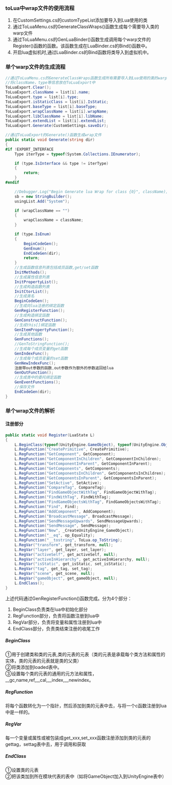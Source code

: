 ### toLua中wrap文件的使用流程
1. 在CustomSettings.cs的customTypeList添加要导入到Lua使用的类
2. 通过ToLuaMenu.cs的GenerateClassWraps()函数生成每个需要导入类的warp文件
3. 通过ToLuaMenu.cs的GenLuaBinder()函数生成调用每个warp文件的Register()函数的函数。该函数生成在LuaBinder.cs的Bind()函数中。
4. 开启lua虚拟机时,通过LuaBinder.cs的Bind函数将类导入到虚拟机中。

### 单个warp文件的生成流程
```c#
//通过ToLuaMenu.cs的GenerateClassWraps函数生成所有需要导入到Lua使用的类的warp文件
//将className，type等信息放在ToLuaExport中
ToLuaExport.Clear();
ToLuaExport.className = list[i].name;
ToLuaExport.type = list[i].type;
ToLuaExport.isStaticClass = list[i].IsStatic;            
ToLuaExport.baseType = list[i].baseType;
ToLuaExport.wrapClassName = list[i].wrapName;
ToLuaExport.libClassName = list[i].libName;
ToLuaExport.extendList = list[i].extendList;
ToLuaExport.Generate(CustomSettings.saveDir);

//通过ToLuaExport的Generate()函数生成wrap文件
public static void Generate(string dir)
{
#if !EXPORT_INTERFACE
    Type iterType = typeof(System.Collections.IEnumerator);

    if (type.IsInterface && type != iterType)
    {
        return;
    }
#endif

    //Debugger.Log("Begin Generate lua Wrap for class {0}", className);        
    sb = new StringBuilder();
    usingList.Add("System");

    if (wrapClassName == "")
    {
        wrapClassName = className;
    }

    if (type.IsEnum)
    {
        BeginCodeGen();
        GenEnum();                                    
        EndCodeGen(dir);
        return;
    }
    //生成函数信息列表包括成员函数,get/set函数
    InitMethods();
    //生成属性信息列表
    InitPropertyList();
    //生成构造函数列表
    InitCtorList();
    //生成类名
    BeginCodeGen();
    //生成向lua注册的绑定函数
    GenRegisterFunction();
    //生成构造绑定函数
    GenConstructFunction();
    //生成this[]绑定函数
    GenItemPropertyFunction();
    //生成其他函数
    GenFunctions();
    //GenToStringFunction();
    //生成每个成员变量的get函数
    GenIndexFunc();
    //生成每个成员变量的set函数
    GenNewIndexFunc();
    注册带out参数的函数,out参数作为额外的参数返回给lua
    GenOutFunction();
    //生成类中的委托绑定函数
    GenEventFunctions();
    //保存文件
    EndCodeGen(dir);
}
```

### 单个wrap文件的解析
#### 注册部分
```c#
public static void Register(LuaState L)
{
    L.BeginClass(typeof(UnityEngine.GameObject), typeof(UnityEngine.Object));
    L.RegFunction("CreatePrimitive", CreatePrimitive);
    L.RegFunction("GetComponent", GetComponent);
    L.RegFunction("GetComponentInChildren", GetComponentInChildren);
    L.RegFunction("GetComponentInParent", GetComponentInParent);
    L.RegFunction("GetComponents", GetComponents);
    L.RegFunction("GetComponentsInChildren", GetComponentsInChildren);
    L.RegFunction("GetComponentsInParent", GetComponentsInParent);
    L.RegFunction("SetActive", SetActive);
    L.RegFunction("CompareTag", CompareTag);
    L.RegFunction("FindGameObjectWithTag", FindGameObjectWithTag);
    L.RegFunction("FindWithTag", FindWithTag);
    L.RegFunction("FindGameObjectsWithTag", FindGameObjectsWithTag);
    L.RegFunction("Find", Find);
    L.RegFunction("AddComponent", AddComponent);
    L.RegFunction("BroadcastMessage", BroadcastMessage);
    L.RegFunction("SendMessageUpwards", SendMessageUpwards);
    L.RegFunction("SendMessage", SendMessage);
    L.RegFunction("New", _CreateUnityEngine_GameObject);
    L.RegFunction("__eq", op_Equality);
    L.RegFunction("__tostring", ToLua.op_ToString);
    L.RegVar("transform", get_transform, null);
    L.RegVar("layer", get_layer, set_layer);
    L.RegVar("activeSelf", get_activeSelf, null);
    L.RegVar("activeInHierarchy", get_activeInHierarchy, null);
    L.RegVar("isStatic", get_isStatic, set_isStatic);
    L.RegVar("tag", get_tag, set_tag);
    L.RegVar("scene", get_scene, null);
    L.RegVar("gameObject", get_gameObject, null);
    L.EndClass();
}
```
上述代码通过GenRegisterFunction()函数完成。分为4个部分：
1. BeginClass负责类在lua中初始化部分
2. RegFunction部分，负责将函数注册到lua中
3. RegVar部分，负责将变量和属性注册到lua中
4. EndClass部分，负责类结束注册的收尾工作

##### BeginClass
①用于创建类和类的元表,类的元表的元表（类的元表是承载每个类方法和属性的实体，类的元表的元表就是类的父类）  
②将类添加到loaded表中。  
③设置每个类的元表的通用的元方法和属性，__gc,name,ref,__cal,__index,__newindex。  

##### RegFunction
将每个函数转化为一个指针，然后添加到类的元表中去，与将一个c函数注册到lua中是一样的。

##### RegVar
每一个变量或属性或被包装成get_xxx,set_xxx函数注册添加到类的元表的gettag，settag表中去，用于调用和获取

##### EndClass
①设置类的元表  
②把该类加到所在模块代表的表中（如将GameObject加入到UnityEngine表中）  


                  
